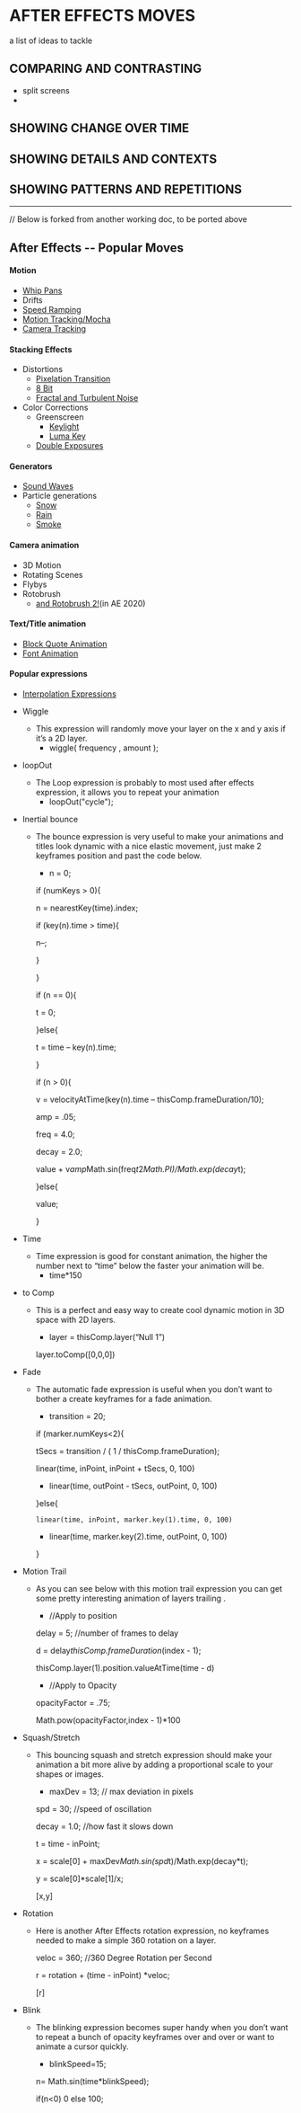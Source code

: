 # AFTER EFFECTS MOVES

a list of ideas to tackle

## COMPARING AND CONTRASTING

* split screens
* 

## SHOWING CHANGE OVER TIME

## SHOWING DETAILS AND CONTEXTS

## SHOWING PATTERNS AND REPETITIONS


_________

// Below is forked from another working doc, to be ported above

## After Effects -- Popular Moves


#### Motion



*   [Whip Pans  ](https://www.youtube.com/watch?v=6QYkq82bC_Q&list=PLn_T6l_0VhIOohRHIZougu3jcaTkCmLlx&index=34&t=0s)
*   Drifts 
*   [Speed Ramping ](https://youtu.be/4O5Fxnp1JiM)
*   [Motion Tracking/Mocha](https://borisfx.com/support/documentation/mocha/quick-start-guide/)
*   [Camera Tracking](https://www.youtube.com/watch?v=PqFskLSlToY)


#### Stacking Effects 



*   Distortions 
    *   [Pixelation Transition ](https://www.google.com/search?sxsrf=ALeKk02V2htUOJGQmXol3pM3nsucG3PinA%3A1603219558448&ei=ZjCPX5vjGqSLytMP_YaaoAQ&q=after+effects+pixelation&oq=after+effects+pixelation&gs_lcp=CgZwc3ktYWIQAzIECCMQJzIFCAAQyQMyBggAEBYQHjIGCAAQFhAeMgYIABAWEB4yBggAEBYQHjoECAAQR1CYrQFYmK0BYJawAWgAcAJ4AIABPogBPpIBATGYAQCgAQGqAQdnd3Mtd2l6yAEIwAEB&sclient=psy-ab&ved=0ahUKEwibrpyi6sPsAhWkhXIEHX2DBkQQ4dUDCA0&uact=5#kpvalbx=_ijCPX5KsOuCpytMPot-3gAw14)
    *   [8 Bit](https://www.youtube.com/watch?v=CZ7osGm4s_Q)
    *   [Fractal and Turbulent Noise](https://www.youtube.com/watch?v=3QOUmiHxA7c)
*   Color Corrections  
    *   Greenscreen
        *   [Keylight](https://www.premiumbeat.com/blog/after-effects-green-screen/)
        *   [Luma Key](https://www.youtube.com/watch?v=rQIN4he4wcI)
    *   [Double Exposures](https://www.youtube.com/watch?v=PZ_3zDCWTu8)


#### Generators 



*   [Sound Waves](https://www.youtube.com/watch?v=JULvPhhc_0o)
*   Particle generations
    *   [Snow](https://www.youtube.com/watch?v=9uwNW59KVkg)
    *   [Rain](https://www.youtube.com/watch?v=i7ZCbtLd01Q&app=desktop)
    *   [Smoke](https://www.rocketstock.com/blog/5-ways-to-create-smoke-in-after-effects/)


#### Camera animation 



*   3D Motion
*   Rotating Scenes
*   Flybys
*   Rotobrush
    *   [and Rotobrush 2!](https://www.youtube.com/watch?v=1nYs9RjxiFk&feature=youtu.be)(in AE 2020)


#### Text/Title animation



*   [Block Quote Animation](https://www.youtube.com/watch?v=KkgmCGJ4FJU)
*   [Font Animation](https://www.youtube.com/watch?v=cKD3B-IecwU)


#### Popular expressions



*   [Interpolation Expressions](https://www.youtube.com/watch?v=OTivs6mMzpU)
*   Wiggle
    *   This expression will randomly move your layer on the x and y axis if it’s a 2D layer.
        *   wiggle( frequency , amount );
*   loopOut
    *   The Loop expression is probably to most used after effects expression, it allows you to repeat your animation
        *   loopOut("cycle");
*   Inertial bounce
    *   The bounce expression is very useful to make your animations and titles look dynamic with a nice elastic movement, just make 2 keyframes position and past the code below.
        *   n = 0;

        if (numKeys > 0){


        n = nearestKey(time).index;


        if (key(n).time > time){


        n–;


        }


        }


        if (n == 0){


        t = 0;


        }else{


        t = time – key(n).time;


        }


        if (n > 0){


        v = velocityAtTime(key(n).time – thisComp.frameDuration/10);


        amp = .05;


        freq = 4.0;


        decay = 2.0;


        value + v*amp*Math.sin(freq*t*2*Math.PI)/Math.exp(decay*t);


        }else{


        value;


        }

*   Time
    *   Time expression is good for constant animation, the higher the number next to “time” below the faster your animation will be.
        *   time*150
*   to Comp
    *   This is a perfect and easy way to create cool dynamic motion in 3D space with 2D layers.
        *   layer = thisComp.layer(“Null 1”)

        layer.toComp([0,0,0])

*   Fade
    *   The automatic fade expression is useful when you don’t want to bother a create keyframes for a fade animation.
        *   transition = 20;       

        if (marker.numKeys&lt;2){


        tSecs = transition / ( 1 / thisComp.frameDuration); 


        linear(time, inPoint, inPoint + tSecs, 0, 100)


         - linear(time, outPoint - tSecs, outPoint, 0, 100)


        }else{


            linear(time, inPoint, marker.key(1).time, 0, 100) 


        - linear(time, marker.key(2).time, outPoint, 0, 100)


        }

*   Motion Trail
    *   As you can see below with this motion trail expression you can get some pretty interesting animation of layers trailing  .
        *   //Apply to position

        delay = 5; //number of frames to delay


        d = delay*thisComp.frameDuration*(index - 1);


        thisComp.layer(1).position.valueAtTime(time - d)

        *   //Apply to Opacity

        opacityFactor = .75;


        Math.pow(opacityFactor,index - 1)*100

*   Squash/Stretch
    *   This bouncing squash and stretch expression should make your animation a bit more alive by adding a proportional scale to your shapes or images.
        *   maxDev = 13; // max deviation in pixels

        spd = 30; //speed of oscillation


        decay = 1.0; //how fast it slows down


        t = time - inPoint;


        x = scale[0] + maxDev*Math.sin(spd*t)/Math.exp(decay*t);


        y = scale[0]*scale[1]/x;


        [x,y]

*   Rotation
    *   Here is another After Effects rotation expression, no keyframes needed to make a simple 360 rotation on a layer.

        veloc = 360; //360 Degree Rotation per Second


        r = rotation + (time - inPoint) *veloc;


        [r]

*   Blink
    *   The blinking expression becomes super handy when you don’t want to repeat a bunch of opacity keyframes over and over or want to animate a cursor quickly.
        *   blinkSpeed=15;

        n= Math.sin(time*blinkSpeed);


        if(n&lt;0) 0 else 100;
